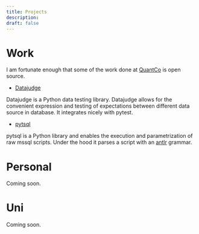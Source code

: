 ```yaml
---
title: Projects
description:
draft: false
---
```



# Work
I am fortunate enough that some of the work done at [QuantCo](https://quantco.com/) is open source.
* [Datajudge](https://github.com/quantco/datajudge)

Datajudge is a Python data testing library. Datajudge allows for the convenient expression and testing of expectations between different data source in database. It integrates nicely with pytest.

* [pytsql](https://github.com/Quantco/pytsql) 

pytsql is a Python library and enables the execution and parametrization of raw mssql scripts. Under the hood it parses a script with an [antlr](https://www.antlr.org/) grammar.

# Personal
Coming soon.

# Uni
Coming soon.
